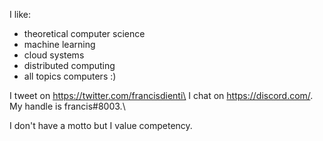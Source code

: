 I like:
  - theoretical computer science
  - machine learning
  - cloud systems
  - distributed computing
  - all topics computers :)

I tweet on https://twitter.com/francisdienti\
I chat on https://discord.com/. My handle is francis#8003.\

I don't have a motto but I value competency.
